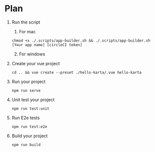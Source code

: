 # Plan

1. Run the script
   1. For mac

    ``` shell
    chmod +x ./.scripts/app-builder.sh && ./.scripts/app-builder.sh [Your app name] [circleCI token]
    ```

   2. For windows

2. Create your vue project
  
    ``` node
    cd .. && vue create --preset ./hello-karta/.vue hello-karta
    ```

3. Run your project
  
    ``` node
    npm run serve
    ```

4. Unit test your project
  
    ``` node
    npm run test:unit
    ```

5. Run E2e tests
  
    ``` node
    npm run test:e2e
    ```

6. Build your project
  
    ``` node
    npm run build
    ```
